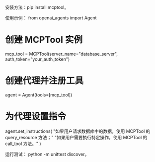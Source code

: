 安装方法：pip install mcptool。

使用示例：
from openai_agents import Agent

# 创建 MCPTool 实例
mcp_tool = MCPTool(server_name="database_server", auth_token="your_auth_token")

# 创建代理并注册工具
agent = Agent(tools=[mcp_tool])

# 为代理设置指令
agent.set_instructions(
    "如果用户请求数据库中的数据，使用 MCPTool 的 query_resource 方法；"
    "如果用户需要执行特定操作，使用 MCPTool 的 call_tool 方法。"
)



运行测试：
python -m unittest discover。


